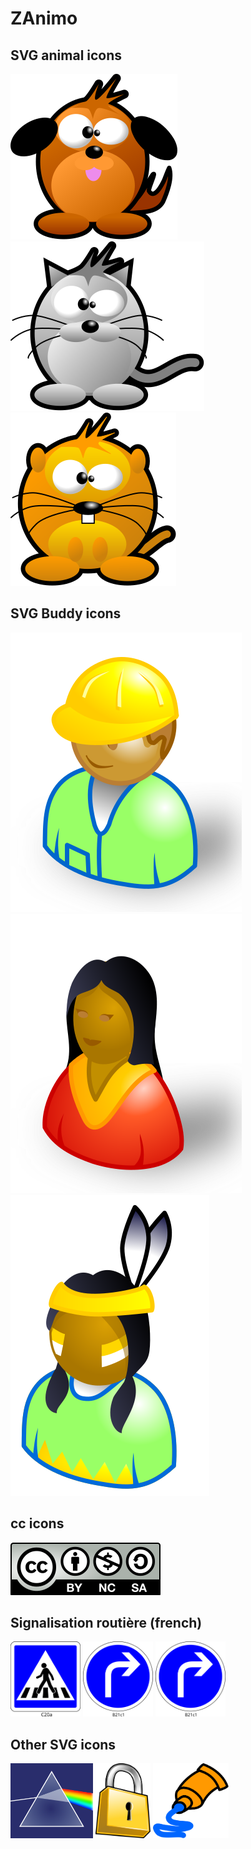 # ZAnimo

## SVG animal icons

![](./zanimo/za-dog.svg)
![](./zanimo/za-cat.svg)
![](./zanimo/za-tictac.svg)

## SVG Buddy icons 

![](./buddy/buddy_worker.svg)
![](./buddy/buddy_india.svg)
![](./buddy/buddy_indien4.svg)

## cc icons

![](./cc/by-nc-sa.svg)

## Signalisation routière (french)

<img src="https://github.com/Viglino/zanimo/blob/master/panneaux/C20a.svg" height=120 /> <img src="https://github.com/Viglino/zanimo/blob/master/panneaux/B21c1.svg" height=120 /> <img src="https://github.com/Viglino/zanimo/blob/master/panneaux/B21c1.svg" height=120 />

## Other SVG icons

<img src="https://github.com/Viglino/zanimo/blob/master/svg/floyd.svg" height=120 /> <img src="https://github.com/Viglino/zanimo/blob/master/svg/cadenas%202.svg" height=120 /> <img src="https://github.com/Viglino/zanimo/blob/master/svg/Tube.svg" height=120 />
